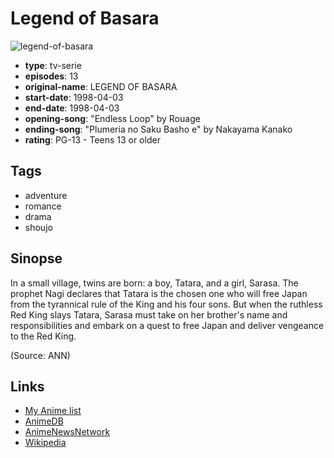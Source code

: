 # Legend of Basara

![legend-of-basara](https://cdn.myanimelist.net/images/anime/4/21210.jpg)

-   **type**: tv-serie
-   **episodes**: 13
-   **original-name**: LEGEND OF BASARA
-   **start-date**: 1998-04-03
-   **end-date**: 1998-04-03
-   **opening-song**: "Endless Loop" by Rouage
-   **ending-song**: "Plumeria no Saku Basho e" by Nakayama Kanako
-   **rating**: PG-13 - Teens 13 or older

## Tags

-   adventure
-   romance
-   drama
-   shoujo

## Sinopse

In a small village, twins are born: a boy, Tatara, and a girl, Sarasa. The prophet Nagi declares that Tatara is the chosen one who will free Japan from the tyrannical rule of the King and his four sons. But when the ruthless Red King slays Tatara, Sarasa must take on her brother's name and responsibilities and embark on a quest to free Japan and deliver vengeance to the Red King.

(Source: ANN)

## Links

-   [My Anime list](https://myanimelist.net/anime/633/Legend_of_Basara)
-   [AnimeDB](http://anidb.info/perl-bin/animedb.pl?show=anime&aid=274)
-   [AnimeNewsNetwork](http://www.animenewsnetwork.com/encyclopedia/anime.php?id=925)
-   [Wikipedia](http://en.wikipedia.org/wiki/Basara_%28manga%29)

